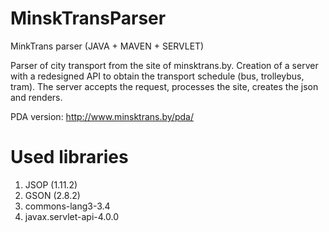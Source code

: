 # MinskTransParser
MinkTrans parser (JAVA + MAVEN + SERVLET)

Parser of city transport from the site of minsktrans.by. Creation of a server with a redesigned API to obtain the transport schedule (bus, trolleybus, tram). The server accepts the request, processes the site, creates the json and renders.

PDA version: http://www.minsktrans.by/pda/

# Used libraries
1. JSOP (1.11.2)
2. GSON (2.8.2)
3. commons-lang3-3.4
4. javax.servlet-api-4.0.0
